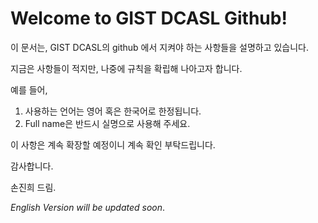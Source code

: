 # Welcome to GIST DCASL Github!

이 문서는, GIST DCASL의 github 에서 지켜야 하는 사항들을 설명하고 있습니다.

지금은 사항들이 적지만, 나중에 규칙을 확립해 나아고자 합니다.

예를 들어,

1. 사용하는 언어는 영어 혹은 한국어로 한정됩니다.
1. Full name은 반드시 실명으로 사용해 주세요.

이 사항은 계속 확장할 예정이니 계속 확인 부탁드립니다.

감사합니다.


손진희 드림.

*English Version will be updated soon*.
